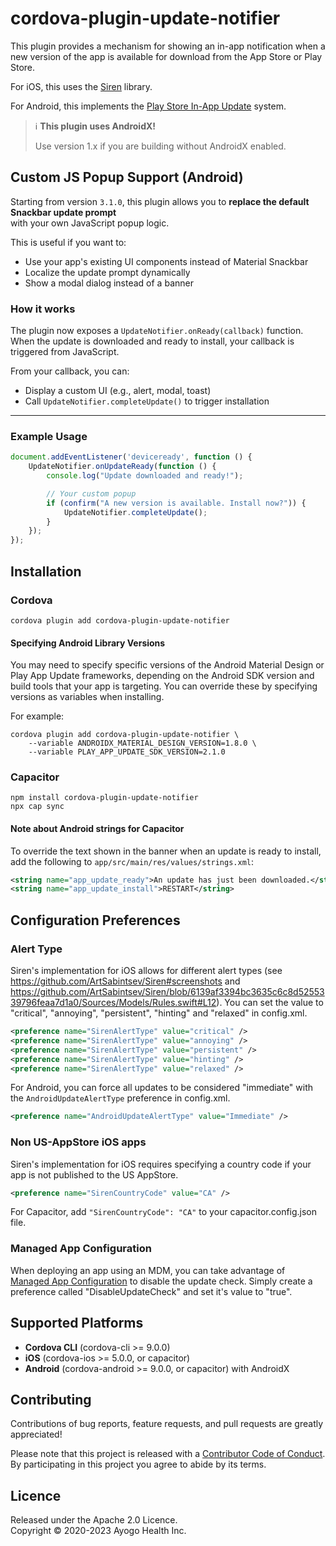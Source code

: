 <!--
  Copyright 2020-2023 Ayogo Health Inc.

  Licensed under the Apache License, Version 2.0 (the "License");
  you may not use this file except in compliance with the License.
  You may obtain a copy of the License at

      https://www.apache.org/licenses/LICENSE-2.0

  Unless required by applicable law or agreed to in writing, software
  distributed under the License is distributed on an "AS IS" BASIS,
  WITHOUT WARRANTIES OR CONDITIONS OF ANY KIND, either express or implied.
  See the License for the specific language governing permissions and
  limitations under the License.
-->

cordova-plugin-update-notifier
==============================

This plugin provides a mechanism for showing an in-app notification when a new
version of the app is available for download from the App Store or Play Store.

For iOS, this uses the [Siren][siren] library.

For Android, this implements the [Play Store In-App Update][playlib] system.

> ℹ️ **This plugin uses AndroidX!**
>
> Use version 1.x if you are building without AndroidX enabled.


## Custom JS Popup Support (Android)
Starting from version `3.1.0`, this plugin allows you to **replace the default Snackbar update prompt**  
with your own JavaScript popup logic.

This is useful if you want to:
- Use your app's existing UI components instead of Material Snackbar
- Localize the update prompt dynamically
- Show a modal dialog instead of a banner

### How it works
The plugin now exposes a `UpdateNotifier.onReady(callback)` function.  
When the update is downloaded and ready to install, your callback is triggered from JavaScript.

From your callback, you can:
- Display a custom UI (e.g., alert, modal, toast)
- Call `UpdateNotifier.completeUpdate()` to trigger installation

---

### Example Usage
```javascript
document.addEventListener('deviceready', function () {
    UpdateNotifier.onUpdateReady(function () {
        console.log("Update downloaded and ready!");

        // Your custom popup
        if (confirm("A new version is available. Install now?")) {
            UpdateNotifier.completeUpdate();
        }
    });
});
```

Installation
------------

### Cordova

```
cordova plugin add cordova-plugin-update-notifier
```

#### Specifying Android Library Versions
You may need to specify specific versions of the Android Material Design or
Play App Update frameworks, depending on the Android SDK version and build
tools that your app is targeting. You can override these by specifying versions
as variables when installing.

For example:

```
cordova plugin add cordova-plugin-update-notifier \
    --variable ANDROIDX_MATERIAL_DESIGN_VERSION=1.8.0 \
    --variable PLAY_APP_UPDATE_SDK_VERSION=2.1.0
```

### Capacitor

```
npm install cordova-plugin-update-notifier
npx cap sync
```

#### Note about Android strings for Capacitor

To override the text shown in the banner when an update is ready to install,
add the following to `app/src/main/res/values/strings.xml`:

```xml
<string name="app_update_ready">An update has just been downloaded.</string>
<string name="app_update_install">RESTART</string>
```

Configuration Preferences
------------

### Alert Type

Siren's implementation for iOS allows for different alert types (see https://github.com/ArtSabintsev/Siren#screenshots and https://github.com/ArtSabintsev/Siren/blob/6139af3394bc3635c6c8d5255339796feaa7d1a0/Sources/Models/Rules.swift#L12). 
You can set the value to "critical", "annoying", "persistent", "hinting" and "relaxed" in config.xml.

```xml
<preference name="SirenAlertType" value="critical" />
<preference name="SirenAlertType" value="annoying" />
<preference name="SirenAlertType" value="persistent" />
<preference name="SirenAlertType" value="hinting" />
<preference name="SirenAlertType" value="relaxed" />
```

For Android, you can force all updates to be considered "immediate" with the `AndroidUpdateAlertType` preference in config.xml.

```xml
<preference name="AndroidUpdateAlertType" value="Immediate" />
```

### Non US-AppStore iOS apps

Siren's implementation for iOS requires specifying a country code if your app is not published to the US AppStore.

```xml
<preference name="SirenCountryCode" value="CA" />
```

For Capacitor, add `"SirenCountryCode": "CA"` to your capacitor.config.json file.


### Managed App Configuration

When deploying an app using an MDM, you can take advantage of [Managed App Configuration](https://developer.apple.com/library/archive/samplecode/sc2279/Introduction/Intro.html) to disable the update check. Simply create a preference called "DisableUpdateCheck" and set it's value to "true".

Supported Platforms
-------------------

* **Cordova CLI** (cordova-cli >= 9.0.0)
* **iOS** (cordova-ios >= 5.0.0, or capacitor)
* **Android** (cordova-android >= 9.0.0, or capacitor) with AndroidX


Contributing
------------

Contributions of bug reports, feature requests, and pull requests are greatly
appreciated!

Please note that this project is released with a [Contributor Code of
Conduct][coc]. By participating in this project you agree to abide by its
terms.


Licence
-------

Released under the Apache 2.0 Licence.  
Copyright © 2020-2023 Ayogo Health Inc.

[siren]: https://sabintsev.com/Siren/
[playlib]: https://developer.android.com/guide/playcore/in-app-updates
[coc]: https://github.com/AyogoHealth/cordova-plugin-update-notifier/blob/main/CODE_OF_CONDUCT.md
